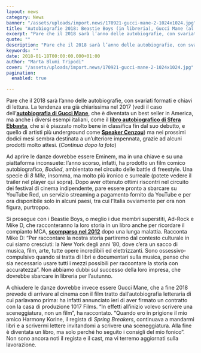 ```yaml
---
layout: news
category: News
banner: "/assets/uploads/import.news/170921-gucci-mane-2-1024x1024.jpg"
title: "Autobiografie 2018: Beastie Boys (in libreria), Gucci Mane (al cinema) e Eminem (su YouTube)"
excerpt: "Pare che il 2018 sarà l’anno delle autobiografie, con svariati formati e chiavi di lettura. La tendenza era già chiarissima nel 2017 (vedi il caso dell’autobiografia di Gucci Mane, che è diventata un best seller in America, ma anche i diversi esempi italiani, come il libro autobiografico di Sfera Ebbasta, che si è piazzato molto [&hellip"
quote: ""
description: "Pare che il 2018 sarà l’anno delle autobiografie, con svariati formati e chiavi di lettura. La tendenza era già chiarissima nel 2017 (vedi il caso dell’autobiografia di Gucci Mane, che è diventata un best seller in America, ma anche i diversi esempi italiani, come il libro autobiografico di Sfera Ebbasta, che si è piazzato molto [&hellip"
keywords: ""
date: 2018-01-18T00:00:00.000+01:00
author: "Marta Blumi Tripodi"
cover: "/assets/uploads/import.news/170921-gucci-mane-2-1024x1024.jpg"
pagination:
  enabled: true

---
```


Pare che il 2018 sarà l’anno delle autobiografie, con svariati formati e chiavi di lettura. La tendenza era già chiarissima nel 2017 (vedi il caso dell’[**autobiografia di Gucci Mane**](https://www.newyorker.com/books/page-turner/the-autobiography-of-gucci-mane-and-the-struggle-to-be-seen), che è diventata un best seller in America, ma anche i diversi esempi italiani, come il [**libro autobiografico di Sfera Ebbasta**](http://www.rollingstone.it/musica/news-musica/dietro-le-quinte-di-zero-il-libro-di-sfera-ebbasta/2017-11-07/), che si è piazzato molto bene in classifica fin dal suo debutto, e quello di artisti più underground come [**Speaker Cenzou**](https://www.ilmattino.it/spettacoli/musica/speaker%5Fcenzou%5Fammostro-3450779.html)) ma nei prossimi dodici mesi sembra destinata a un’ulteriore impennata, grazie ad alcuni prodotti molto attesi. (_Continua dopo la foto_)

Ad aprire le danze dovrebbe essere Eminem, ma in una chiave e su una piattaforma inconsuete: l’anno scorso, infatti, ha prodotto un film comico autobiografico, _Bodied_, ambientato nel circuito delle battle di freestyle. Una specie di _8 Mile,_ insomma, ma molto più ironico e surreale (potete vedere il trailer nel player qui sopra). Dopo aver ottenuto ottimi riscontri nel circuito dei festival di cinema indipendente, pare essere pronto a sbarcare su YouTube Red, un servizio streaming a pagamento fornito da YouTube e per ora disponibile solo in alcuni paesi, tra cui l’Italia ovviamente per ora non figura, purtroppo.

Si prosegue con i Beastie Boys, o meglio i due membri superstiti, Ad-Rock e Mike D, che racconteranno la loro storia in un libro anche per ricordare il compianto MCA, [**scomparso nel 2012**](https://hotmc.com/adam-yauch-beastie-boys-rip/) dopo una lunga malattia. Racconta Mike D: “Per raccontare la nostra storia partiremo dal contesto culturale in cui siamo cresciuti: la New York degli anni ’80, dove c’era un sacco di musica, film, arte, tutte opere incredibili ed elettrizzanti. Sono ossessivo-compulsivo quando si tratta di libri e documentari sulla musica, penso che sia necessario usare tutti i mezzi possibili per raccontare la storia con accuratezza”. Non abbiamo dubbi sul successo della loro impresa, che dovrebbe sbarcare in libreria per l’autunno.

A chiudere le danze dovrebbe invece essere Gucci Mane, che a fine 2018 prevede di arrivare al cinema con il film tratto dall’autobiografia letteraria di cui parlavamo prima: ha infatti annunciato ieri di aver firmato un contratto con la casa di produzione 1017 Films. “In effetti all’inizio volevo scrivere una sceneggiatura, non un film”, ha raccontato. “Quando ero in prigione il mio amico Harmony Korine, il regista di _Spring Breakers_, continuava a mandarmi libri e a scrivermi lettere invitandomi a scrivere una sceneggiatura. Alla fine è diventata un libro, ma solo perché ho seguito i consigli del mio fonico”. Non sono ancora noti il regista e il cast, ma vi terremo aggiornati sulla lavorazione.